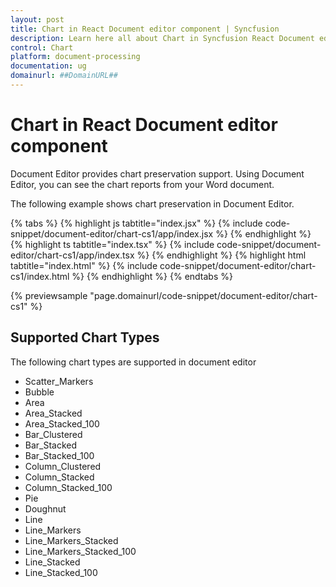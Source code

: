 ```yaml
---
layout: post
title: Chart in React Document editor component | Syncfusion
description: Learn here all about Chart in Syncfusion React Document editor component of Syncfusion Essential JS 2 and more.
control: Chart 
platform: document-processing
documentation: ug
domainurl: ##DomainURL##
---
```


# Chart in React Document editor component

Document Editor provides chart preservation support. Using Document Editor, you can see the chart reports from your Word document.

The following example shows chart preservation in Document Editor.

{% tabs %}
{% highlight js tabtitle="index.jsx" %}
{% include code-snippet/document-editor/chart-cs1/app/index.jsx %}
{% endhighlight %}
{% highlight ts tabtitle="index.tsx" %}
{% include code-snippet/document-editor/chart-cs1/app/index.tsx %}
{% endhighlight %}
{% highlight html tabtitle="index.html" %}
{% include code-snippet/document-editor/chart-cs1/index.html %}
{% endhighlight %}
{% endtabs %}
        
{% previewsample "page.domainurl/code-snippet/document-editor/chart-cs1" %}

## Supported Chart Types

The following chart types are supported in document editor
* Scatter_Markers
* Bubble
* Area
* Area_Stacked
* Area_Stacked_100
* Bar_Clustered
* Bar_Stacked
* Bar_Stacked_100
* Column_Clustered
* Column_Stacked
* Column_Stacked_100
* Pie
* Doughnut
* Line
* Line_Markers
* Line_Markers_Stacked
* Line_Markers_Stacked_100
* Line_Stacked
* Line_Stacked_100